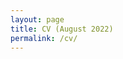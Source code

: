 ```yaml
---
layout: page
title: CV (August 2022)
permalink: /cv/
---
```


<object data="main/CV-Harris-Summer22.pdf" width="1000" height="1000" type='application/pdf'></object>
